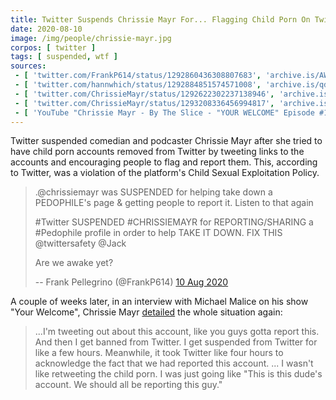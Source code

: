 ```yaml
---
title: Twitter Suspends Chrissie Mayr For... Flagging Child Porn On Twitter?
date: 2020-08-10
image: /img/people/chrissie-mayr.jpg
corpos: [ twitter ]
tags: [ suspended, wtf ]
sources:
 - [ 'twitter.com/FrankP614/status/1292860436308807683', 'archive.is/AWxhs' ]
 - [ 'twitter.com/hannwhich/status/1292884851574571008', 'archive.is/qdb6a' ]
 - [ 'twitter.com/ChrissieMayr/status/1292622302237138946', 'archive.is/Z6TlJ' ]
 - [ 'twitter.com/ChrissieMayr/status/1293208336456994817', 'archive.is/Usnqh' ]
 - [ 'YouTube "Chrissie Mayr - By The Slice - "YOUR WELCOME" Episode #118" by Michael Malice (27 Aug 2020)', 'www.youtube.com/watch?v=HI4pHc05muU' ]
---
```


Twitter suspended comedian and podcaster Chrissie Mayr after she tried to have
child porn accounts removed from Twitter by tweeting links to the accounts and
encouraging people to flag and report them. This, according to Twitter, was a
violation of the platform's Child Sexual Exploitation Policy.
> .@chrissiemayr was SUSPENDED for helping take down a PEDOPHILE's page &
> getting people to report it. Listen to that again
>
> #Twitter SUSPENDED #CHRISSIEMAYR for REPORTING/SHARING a #Pedophile profile
> in order to help TAKE IT DOWN.  FIX THIS @twittersafety @Jack
>
> Are we awake yet?
>
> -- Frank Pellegrino (@FrankP614) [10 Aug 2020](https://archive.is/AWxhs)

A couple of weeks later, in an interview with Michael Malice on his show "Your
Welcome", Chrissie Mayr [detailed](https://youtu.be/HI4pHc05muU?t=2351) the whole
situation again:
> ...I'm tweeting out about this account, like you guys gotta report
> this. And then I get banned from Twitter. I get suspended from Twitter for
> like a few hours. Meanwhile, it took Twitter like four hours to acknowledge
> the fact that we had reported this account. ... I wasn't like retweeting the
> child porn. I was just going like "This is this dude's account. We should all
> be reporting this guy."
